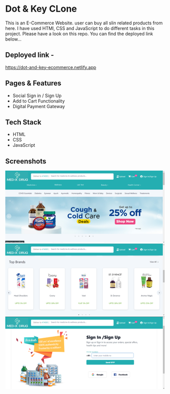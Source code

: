 # Dot & Key CLone

This is an E-Commerce Website. user can buy all slin related products from here. I have used HTMl, CSS and JavaScript to do different tasks in this project. Please have a look on this repo. You can find the deployed link below...

## Deployed link -

https://dot-and-key-ecommerce.netlify.app


## Pages & Features

- Social Sign in / Sign Up
- Add to Cart Functionality
- Digital Payment Gateway


## Tech Stack

- HTML
- CSS 
- JavaScript 


## Screenshots
![](https://github.com/amansingh456/eminent-art-8078/blob/main/Screenshot%20(45).png)
![](https://github.com/amansingh456/eminent-art-8078/blob/main/Screenshot%20(46).png)
![](https://github.com/amansingh456/eminent-art-8078/blob/main/Screenshot%20(47).png)
